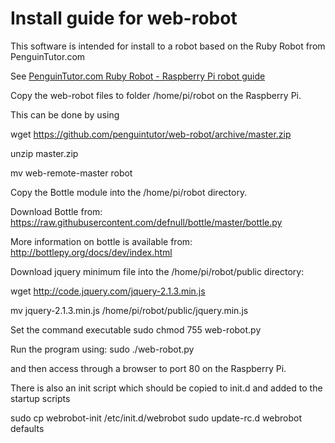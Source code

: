 Install guide for web-robot
===========================

This software is intended for install to a robot based on the Ruby Robot from PenguinTutor.com 

See [PenguinTutor.com Ruby Robot - Raspberry Pi robot guide](http://www.penguintutor.com/electronics/rubyrobot) 


Copy the web-robot files to folder /home/pi/robot on the Raspberry Pi.

This can be done by using

wget https://github.com/penguintutor/web-robot/archive/master.zip 

unzip master.zip

mv web-remote-master robot


Copy the Bottle module into the /home/pi/robot directory.

Download Bottle from:
https://raw.githubusercontent.com/defnull/bottle/master/bottle.py


More information on bottle is available from:
http://bottlepy.org/docs/dev/index.html

Download jquery minimum file into the /home/pi/robot/public  directory:

wget http://code.jquery.com/jquery-2.1.3.min.js 

mv jquery-2.1.3.min.js /home/pi/robot/public/jquery.min.js

Set the command executable
sudo chmod 755 web-robot.py

Run the program using:
sudo ./web-robot.py

and then access through a browser to port 80 on the Raspberry Pi.

There is also an init script which should be copied to init.d and added to the startup scripts

sudo cp webrobot-init /etc/init.d/webrobot
sudo update-rc.d webrobot defaults


